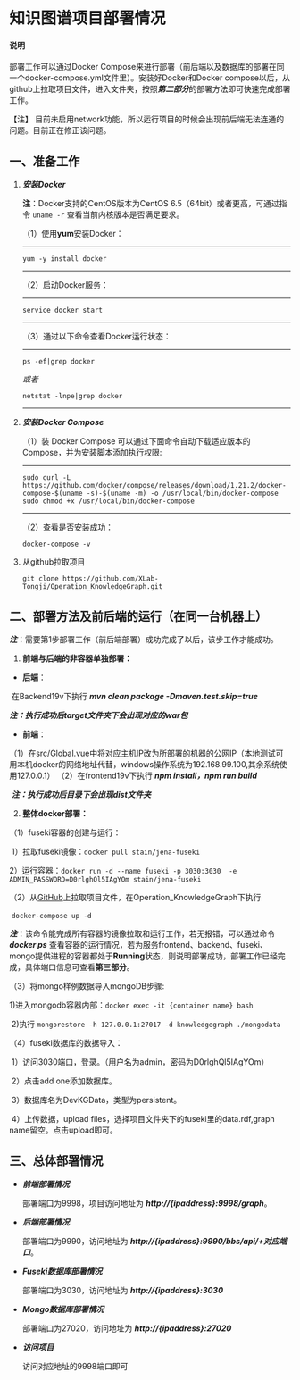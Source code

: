 # 知识图谱项目部署情况

#### 说明

部署工作可以通过Docker Compose来进行部署（前后端以及数据库的部署在同一个docker-compose.yml文件里）。安装好Docker和Docker compose以后，从github上拉取项目文件，进入文件夹，按照***第二部分***的部署方法即可快速完成部署工作。

【注】 目前未启用network功能，所以运行项目的时候会出现前后端无法连通的问题。目前正在修正该问题。

## 一、准备工作

1. ***安装Docker***

   **注**：Docker支持的CentOS版本为CentOS 6.5（64bit）或者更高，可通过指令 `uname -r` 查看当前内核版本是否满足要求。

   （1）使用**yum**安装Docker：

   ---

   `yum -y install docker`

   ---

   （2）启动Docker服务：

   ---

   `service docker start`

   ---

   （3）通过以下命令查看Docker运行状态：

   ---

   `ps -ef|grep docker`

   *或者*

   `netstat -lnpe|grep docker`

   ---

   

2. ***安装Docker Compose***

   （1）装 Docker Compose 可以通过下面命令自动下载适应版本的 Compose，并为安装脚本添加执行权限:

   ---
   
   ```
   sudo curl -L https://github.com/docker/compose/releases/download/1.21.2/docker-compose-$(uname -s)-$(uname -m) -o /usr/local/bin/docker-compose
   sudo chmod +x /usr/local/bin/docker-compose
   ```
   
   ---
   
   （2）查看是否安装成功：
   
   `docker-compose -v`
   
3. 从github拉取项目

   `git clone https://github.com/XLab-Tongji/Operation_KnowledgeGraph.git `

## 二、部署方法及前后端的运行（在同一台机器上）

***注***：需要第1步部署工作（前后端部署）成功完成了以后，该步工作才能成功。

1. **前端与后端的非容器单独部署：**

* **后端**：

​			在Backend19v下执行  ***mvn clean package -Dmaven.test.skip=true***

​			***注：执行成功后target文件夹下会出现对应的war包***

* **前端**：

​		（1）在src/Global.vue中将对应主机IP改为所部署的机器的公网IP（本地测试可用本机docker的网络地址代替，windows操作系统为192.168.99.100,其余系统使用127.0.0.1）		（2）在frontend19v下执行  ***npm install，npm run build***

​			***注：执行成功后目录下会出现dist文件夹***

2. **整体docker部署：**

（1）fuseki容器的创建与运行：

​			1）拉取fuseki镜像：`docker pull stain/jena-fuseki`

​			2）运行容器：`docker run -d --name fuseki -p 3030:3030  -e ADMIN_PASSWORD=D0rlghQl5IAgYOm stain/jena-fuseki`

（2）从[GitHub](https://github.com/XLab-Tongji/Operation_KnowledgeGraph.git)上拉取项目文件，在Operation_KnowledgeGraph下执行  

​		 `docker-compose up -d`

***注***：该命令能完成所有容器的镜像拉取和运行工作，若无报错，可以通过命令 ***docker ps*** 查看容器的运行情况，若为服务frontend、backend、fuseki、mongo提供进程的容器都处于**Running**状态，则说明部署成功，部署工作已经完成，具体端口信息可查看**第三部分**。

（3）将mongo样例数据导入mongoDB步骤:

​			1)进入mongodb容器内部：`docker exec -it {container name} bash`

​			2)执行 `mongorestore -h 127.0.0.1:27017 -d knowledgegraph ./mongodata`

（4）fuseki数据库的数据导入：

​			1）访问3030端口，登录。（用户名为admin，密码为D0rlghQl5IAgYOm）

​			2）点击add one添加数据库。

​			3）数据库名为DevKGData，类型为persistent。

​			4）上传数据，upload files，选择项目文件夹下的fuseki里的data.rdf,graph name留空。点击upload即可。

## 三、总体部署情况

- ***前端部署情况***

  部署端口为9998，项目访问地址为 ***http://{ipaddress}:9998/graph***。

* ***后端部署情况***

  部署端口为9990，访问地址为  ***http://{ipaddress}:9990/bbs/api/+对应端口***。

* ***Fuseki数据库部署情况***

  部署端口为3030，访问地址为  ***http://{ipaddress}:3030***

[帐号]: admin
[密码]: D0rlghQl5IAgYOm

* ***Mongo数据库部署情况***

  部署端口为27020，访问地址为  ***http://{ipaddress}:27020***

[数据库名称]: knowledgegraph

* ***访问项目***

  访问对应地址的9998端口即可


